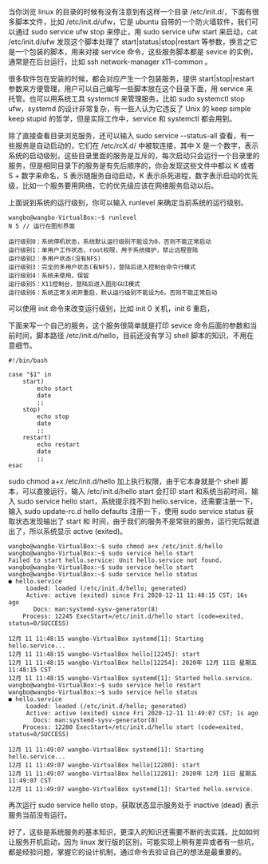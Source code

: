 当你浏览 linux 的目录的时候有没有注意到有这样一个目录 /etc/init.d/，下面有很多脚本文件，比如 /etc/init.d/ufw，它是 ubuntu 自带的一个防火墙软件，我们可以通过 sudo service ufw stop 来停止，用 sudo service ufw start 来启动，cat /etc/init.d/ufw 发现这个脚本处理了 start|status|stop|restart 等参数，换言之它是一个包装的脚本，用来对接 service 命令，这些服务脚本都是 sevice 的实例，通常是在后台运行，比如 ssh network-manager x11-common 。

很多软件包在安装的时候，都会对应产生一个包装服务，提供 start|stop|restart 参数来方便管理，用户可以自己编写一些脚本放在这个目录下面，用 service 来托管。也可以用系统工具 systemctl 来管理服务，比如 sudo systemctl stop ufw，systemd 的设计非常复杂，有一些人认为它违反了 Unix 的 keep simple keep stupid 的哲学，但是实际工作中，service  和 systemctl 都会用到。

除了直接查看目录浏览服务，还可以输入 sudo service --status-all 查看，有一些服务是自动启动的，它们在 /etc/rcX.d/ 中被软连接，其中 X 是一个数字，表示系统的启动级别，这些目录里面的服务是互斥的，每次启动只会运行一个目录里的服务，但是相同目录下的服务是有先后顺序的，你会发现这些文件中都以 K 或者 S + 数字来命名，S 表示随服务自动启动，K 表示杀死进程，数字表示启动的优先级，比如一个服务要用网络，它的优先级应该在网络服务启动以后。

上面说到系统的运行级别，你可以输入 runlevel 来确定当前系统的运行级别。

```
wangbo@wangbo-VirtualBox:~$ runlevel
N 5 // 运行在图形界面
```

```
运行级别0：系统停机状态，系统默认运行级别不能设为0，否则不能正常启动
运行级别1：单用户工作状态，root权限，用于系统维护，禁止远程登陆
运行级别2：多用户状态(没有NFS)
运行级别3：完全的多用户状态(有NFS)，登陆后进入控制台命令行模式
运行级别4：系统未使用，保留
运行级别5：X11控制台，登陆后进入图形GUI模式
运行级别6：系统正常关闭并重启，默认运行级别不能设为6，否则不能正常启动
```

可以使用 init 命令来改变运行级别，比如 init 0 关机，init 6 重启，

下面来写一个自己的服务，这个服务很简单就是打印 sevice 命令后面的参数和当前时间，脚本路径 /etc/init.d/hello，目前还没有学习 shell 脚本的知识，不用在意细节。

```
#!/bin/bash

case "$1" in
    start)
        echo start
        date
        ;;
    stop)
        echo stop
        date
        ;;
    restart)
        echo restart
        date
        ;;
esac
```

sudo chmod a+x /etc/init.d/hello 加上执行权限，由于它本身就是个 shell 脚本，可以直接运行，输入 /etc/init.d/hello start 会打印 start 和系统当前时间，输入 sudo service hello start，系统提示找不到 hello.service，还需要注册一下，输入 sudo update-rc.d hello defaults 注册一下，使用 sudo service status 获取状态发现输出了 start 和 时间，由于我们的服务不是常驻的服务，运行完后就退出了，所以系统显示 active (exited)。

```
wangbo@wangbo-VirtualBox:~$ sudo chmod a+x /etc/init.d/hello
wangbo@wangbo-VirtualBox:~$ sudo service hello start
Failed to start hello.service: Unit hello.service not found.
wangbo@wangbo-VirtualBox:~$ sudo service hello start
wangbo@wangbo-VirtualBox:~$ sudo service hello status
● hello.service
     Loaded: loaded (/etc/init.d/hello; generated)
     Active: active (exited) since Fri 2020-12-11 11:48:15 CST; 16s ago
       Docs: man:systemd-sysv-generator(8)
    Process: 12245 ExecStart=/etc/init.d/hello start (code=exited, status=0/SUCCESS)

12月 11 11:48:15 wangbo-VirtualBox systemd[1]: Starting hello.service...
12月 11 11:48:15 wangbo-VirtualBox hello[12245]: start
12月 11 11:48:15 wangbo-VirtualBox hello[12254]: 2020年 12月 11日 星期五 11:48:15 CST
12月 11 11:48:15 wangbo-VirtualBox systemd[1]: Started hello.service.
wangbo@wangbo-VirtualBox:~$ sudo service hello restart
wangbo@wangbo-VirtualBox:~$ sudo service hello status
● hello.service
     Loaded: loaded (/etc/init.d/hello; generated)
     Active: active (exited) since Fri 2020-12-11 11:49:07 CST; 1s ago
       Docs: man:systemd-sysv-generator(8)
    Process: 12280 ExecStart=/etc/init.d/hello start (code=exited, status=0/SUCCESS)

12月 11 11:49:07 wangbo-VirtualBox systemd[1]: Starting hello.service...
12月 11 11:49:07 wangbo-VirtualBox hello[12280]: start
12月 11 11:49:07 wangbo-VirtualBox hello[12281]: 2020年 12月 11日 星期五 11:49:07 CST
12月 11 11:49:07 wangbo-VirtualBox systemd[1]: Started hello.service.
```

再次运行 sudo service hello stop，获取状态显示服务处于 inactive (dead) 表示服务当前没有运行。

好了，这些是系统服务的基本知识，更深入的知识还需要不断的去实践，比如如何让服务开机启动，因为 linux 发行版的区别，可能实现上稍有差异或者有一些坑，都是经验问题，掌握它的设计机制，通过命令去验证自己的想法是最重要的。
